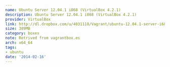```yaml
---
name: Ubuntu Server 12.04.1 i868 (VirtualBox 4.2.1)
description: Ubuntu Server 12.04.1 i868 (VirtualBox 4.2.1)
provider: VirtualBox
link: http://dl.dropbox.com/u/4031118/Vagrant/ubuntu-12.04.1-server-i686-virtual.box
size: 389MB
category: boxes
note: Retrived from vagrantbox.es
arch: x64_64
tags:
- ubuntu
date: '2014-02-16'
---
```

